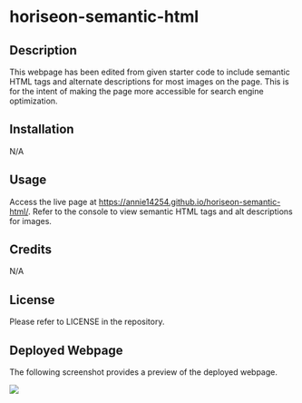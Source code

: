# horiseon-semantic-html

## Description
This webpage has been edited from given starter code to include semantic HTML tags and alternate descriptions for most images on the page. This is for the intent of making the page more accessible for search engine optimization.

## Installation
N/A

## Usage
Access the live page at https://annie14254.github.io/horiseon-semantic-html/. Refer to the console to view semantic HTML tags and alt descriptions for images.

## Credits
N/A

## License
Please refer to LICENSE in the repository.

## Deployed Webpage
The following screenshot provides a preview of the deployed webpage.

<p>
  <img src = "./assets/semantichtmlmain.png" />
</p>
